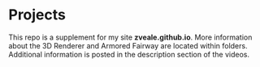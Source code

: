 # Projects
  This repo is a supplement for my site **zveale.github.io**. More information about the 3D Renderer and Armored
Fairway are located within folders. Additional information is posted in the description section of the videos.
